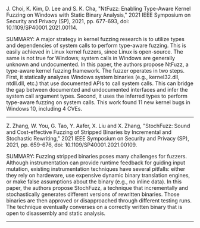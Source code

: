 J. Choi, K. Kim, D. Lee and S. K. Cha, "NtFuzz: Enabling Type-Aware Kernel Fuzzing on Windows with Static Binary Analysis," 2021 IEEE Symposium on Security and Privacy (SP), 2021, pp. 677-693, doi: 10.1109/SP40001.2021.00114.

SUMMARY: A major strategy in kernel fuzzing research is to utilize types and dependencies of system calls to perform type-aware fuzzing. This is easily achieved in Linux kernel fuzzers, since Linux is open-source. The same is not true for Windows; system calls in Windows are generally unknown and undocumented. In this paper, the authors propose NtFuzz, a type-aware kernel fuzzing framework. The fuzzer operates in two steps. First, it statically analyzes Windows system binaries (e.g., kernel32.dll, ntdll.dll, etc.) that use documented APIs to call system calls. This can bridge the gap between documented and undocumented interfaces and infer the system call argument types. Second, it uses the inferred types to perform type-aware fuzzing on system calls. This work found 11 new kernel bugs in Windows 10, including 4 CVEs.  

<hr/>

Z. Zhang, W. You, G. Tao, Y. Aafer, X. Liu and X. Zhang, "StochFuzz: Sound and Cost-effective Fuzzing of Stripped Binaries by Incremental and Stochastic Rewriting," 2021 IEEE Symposium on Security and Privacy (SP), 2021, pp. 659-676, doi: 10.1109/SP40001.2021.00109.

SUMMARY: Fuzzing stripped binaries poses many challenges for fuzzers. Although instrumentation can provide runtime feedback for guiding input mutation, existing instrumentation techniques have several pitfalls: either they rely on hardeware, use expensive dynamic binary translation engines, or make false assumptions about the binary (e.g., no inline data). In this paper, the authors propose StochFuzz, a technique that incrementally and stochastically generates different versions of rewritten binaries. Those binaries are then approved or disapproached through different testing runs. The technique eventually converses on a correctly written binary that is open to disassembly and static analysis. 

<hr/>
